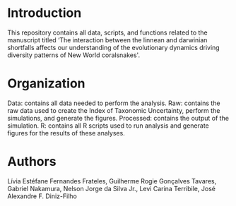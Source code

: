 
# Introduction

This repository contains all data, scripts, and functions related to the
manuscript titled ‘The interaction between the linnean and darwinian
shortfalls affects our understanding of the evolutionary dynamics
driving diversity patterns of New World coralsnakes'.

# Organization

Data: contains all data needed to perform the analysis. Raw: contains
the raw data used to create the Index of Taxonomic Uncertainty, perform
the simulations, and generate the figures. Processed: contains the
output of the simulation. R: contains all R scripts used to run analysis
and generate figures for the results of these analyses.

# Authors

Lívia Estéfane Fernandes Frateles, Guilherme Rogie Gonçalves Tavares, Gabriel Nakamura, Nelson Jorge da Silva Jr., Levi Carina Terribile, José Alexandre F. Diniz-Filho
